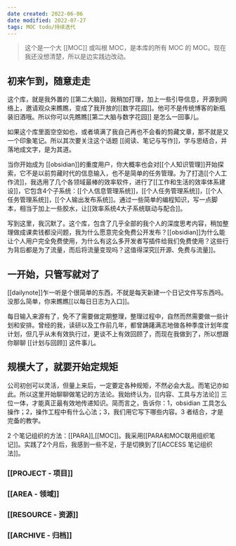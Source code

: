 ```yaml
---
date created: 2022-06-06
date modified: 2022-07-27
tags: MOC todo/持续迭代
---
```


> 这个是一个大 [[MOC]] 或叫根 MOC，是本库的所有 MOC 的 MOC。现在我还没想清楚，所以是边实践边改动。

## 初来乍到，随意走走

这个库，就是我外置的 [[第二大脑]]，我稍加打理，加上一些引导信息，开源到网络上，邀请观众来瞧瞧，变成了我开放的[[数字花园]]。他可不是传统博客的新瓶装旧酒哦。所以你可以先瞧瞧[[第二大脑与数字花园]] 是怎么一回事儿。

如果这个库里面空空如也，或者填满了我自己再也不会看的剪藏文章，那不就是又一个印象笔记。所以其次要关注这个话题 [[阅读、笔记与写作]]，学与思结合，并落地成文字，是为其道。

当你开始成为 [[obsidian]]的重度用户，你大概率也会对[[个人知识管理]]开始探索，它不是以前剪藏时代的信息输入，也不是简单的任务管理。为了打造[[个人工作流]]，我选用了几个各领域最棒的效率软件，进行了[[工作和生活的效率体系建设]]，它包含4个子系统：[[个人信息管理系统]]，[[个人任务管理系统]]，[[个人任务管理系统]]，[[个人输出发布系统]]。通过一些简单的编程知识，写一点脚本，相当于加上一些胶水，让[[效率系统4大子系统联动与配合]]。

写到这里，我沉默了。这个库，包含了几乎全部的我个人的深度思考内容，稍加整理做成课卖钱都没问题，我为什么愿意完全免费公开发布？[[obsidian]]为什么能让个人用户完全免费使用，为什么有这么多开发者写插件给我们免费使用？这些行为背后都是为了流量，而后将流量变现吗？这值得深究[[开源、免费与流量]]。

## 一开始，只管写就对了

[[dailynote]]乍一听是个很简单的东西，不就是每天新建一个日记文件写东西吗。没那么简单，你来瞧瞧[[以每日日志为入口]]。

每日输入来源有了，免不了需要做定期整理，整理过程中，自然而然需要做一些计划和安排。曾经的我，读研以及工作前几年，都曾踌躇满志地做各种季度计划年度计划，但几乎从未有效执行过，更谈不上有效回顾了，而现在我做到了，所以想跟你聊聊 [[计划与回顾]] 这件事儿。

## 规模大了，就要开始定规矩

公司初创可以灵活，但量上来后，一定要定各种规矩，不然必会大乱。而笔记亦如此。所以这里开始聊聊做笔记的方法论。我始终认为，[[内容、工具与方法论]] 三位一体，才能真正最有效地传递知识。简而言之，告诉你：1，obsidian 工具怎么操作；2，操作工程中有什么心法；3，我们用它写下哪些内容。3 者结合，才是完备的教学。

2 个笔记组织的方法：[[PARA]],[[MOC]]。我采用[[PARA和MOC联用组织笔记]]。实践了2个月后，我感到一些不足，于是切换到了[[ACCESS 笔记组织法]]。

### [[PROJECT - 项目]]

### [[AREA - 领域]]

### [[RESOURCE - 资源]]

### [[ARCHIVE - 归档]]

